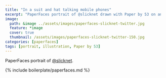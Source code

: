 ```yaml
---
title: "In a suit and hat talking mobile phones"
excerpt: "PaperFaces portrait of @slicknet drawn with Paper by 53 on an iPad."
image: 
  path: &image ../assets/images/paperfaces-slicknet-twitter.jpg 
  feature: *image
  cover: true
  thumbnail: /assets/images/paperfaces-slicknet-twitter-150.jpg
categories: [paperfaces]
tags: [portrait, illustration, Paper by 53]
---
```


PaperFaces portrait of [@slicknet](https://twitter.com/slicknet).

{% include boilerplate/paperfaces.md %}
